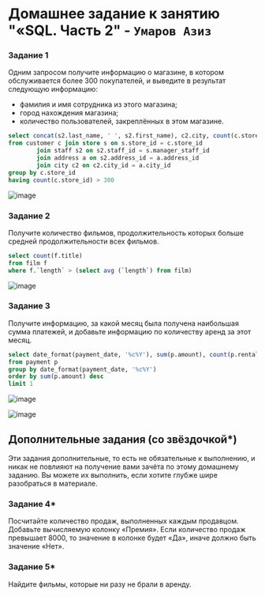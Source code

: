# Домашнее задание к занятию "«SQL. Часть 2" - `Умаров Азиз`


### Задание 1

Одним запросом получите информацию о магазине, в котором обслуживается более 300 покупателей, и выведите в результат следующую информацию: 
- фамилия и имя сотрудника из этого магазина;
- город нахождения магазина;
- количество пользователей, закреплённых в этом магазине.
```sql
select concat(s2.last_name, ' ', s2.first_name), c2.city, count(c.store_id)
from customer c join store s on s.store_id = c.store_id 
		join staff s2 on s2.staff_id = s.manager_staff_id 
		join address a on s2.address_id = a.address_id 
		join city c2 on c2.city_id = a.city_id 
group by c.store_id 
having count(c.store_id) > 300
```
![image](https://github.com/UmarovAM/sys-homework/assets/118117183/fc46866e-98e8-4e78-874d-c8da46d241de)

### Задание 2

Получите количество фильмов, продолжительность которых больше средней продолжительности всех фильмов.
```sql
select count(f.title)
from film f
where f.`length` > (select avg (`length`) from film)
```
![image](https://github.com/UmarovAM/sys-homework/assets/118117183/62abd86f-5d17-423e-aa3c-00fdd726ed4e)

### Задание 3

Получите информацию, за какой месяц была получена наибольшая сумма платежей, и добавьте информацию по количеству аренд за этот месяц.
```sql
select date_format(payment_date, '%c%Y'), sum(p.amount), count(p.rental_id)
from payment p
group by date_format(payment_date, '%c%Y')
order by sum(p.amount) desc 
limit 1
```
![image](https://github.com/UmarovAM/sys-homework/assets/118117183/60f8d4d8-154e-4286-8a90-1ea71ce17457)

![image](https://github.com/UmarovAM/sys-homework/assets/118117183/2666fcc2-5add-4967-af15-0a50357ee229)



## Дополнительные задания (со звёздочкой*)
Эти задания дополнительные, то есть не обязательные к выполнению, и никак не повлияют на получение вами зачёта по этому домашнему заданию. Вы можете их выполнить, если хотите глубже шире разобраться в материале.

### Задание 4*

Посчитайте количество продаж, выполненных каждым продавцом. Добавьте вычисляемую колонку «Премия». Если количество продаж превышает 8000, то значение в колонке будет «Да», иначе должно быть значение «Нет».

### Задание 5*

Найдите фильмы, которые ни разу не брали в аренду.
